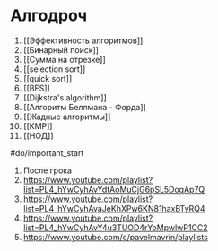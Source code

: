# Алгодроч
1. [[Эффективность алгоритмов]]
2. [[Бинарный поиск]]
3. [[Сумма на отрезке]]
4. [[selection sort]]
5. [[quick sort]]
6. [[BFS]]
7. [[Dijkstra's algorithm]]
8. [[Алгоритм Беллмана - Форда]]
9. [[Жадные алгоритмы]]
10. [[KMP]]
11. [[НОД]]



#do/important_start  
1. После грока
2. https://www.youtube.com/playlist?list=PL4_hYwCyhAvYdtAoMuCjG6pSL5DoqAp7Q
3. https://www.youtube.com/playlist?list=PL4_hYwCyhAvaJeKhXPw6KN81haxBTyRQ4
4. https://www.youtube.com/playlist?list=PL4_hYwCyhAvY4u3TUOD4rYoMpwlwP1CC2
5. https://www.youtube.com/c/pavelmavrin/playlists
